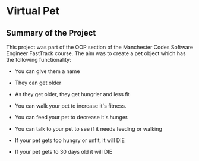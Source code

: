 # Virtual Pet

## Summary of the Project
This project was part of the OOP section of the Manchester Codes Software Engineer FastTrack course. The aim was to create a pet object which has the following functionality:

- You can give them a name

- They can get older

- As they get older, they get hungrier and less fit

- You can walk your pet to increase it's fitness.

- You can feed your pet to decrease it's hunger. 

- You can talk to your pet to see if it needs feeding or walking

- If your pet gets too hungry or unfit, it will DIE 

- If your pet gets to 30 days old it will DIE 